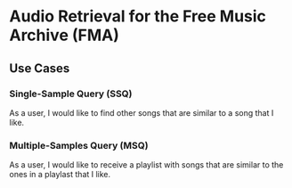 # Audio Retrieval for the Free Music Archive (FMA)

## Use Cases

### Single-Sample Query (SSQ)

As a user, I would like to find other songs that are similar to a song that I like.

### Multiple-Samples Query (MSQ)

As a user, I would like to receive a playlist with songs that are similar to the ones in a playlast that I like.
